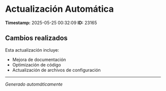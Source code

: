 # Actualización Automática

**Timestamp:** 2025-05-25 00:32:09
**ID:** 23165

## Cambios realizados

Esta actualización incluye:
- Mejora de documentación
- Optimización de código
- Actualización de archivos de configuración

---
*Generado automáticamente*
